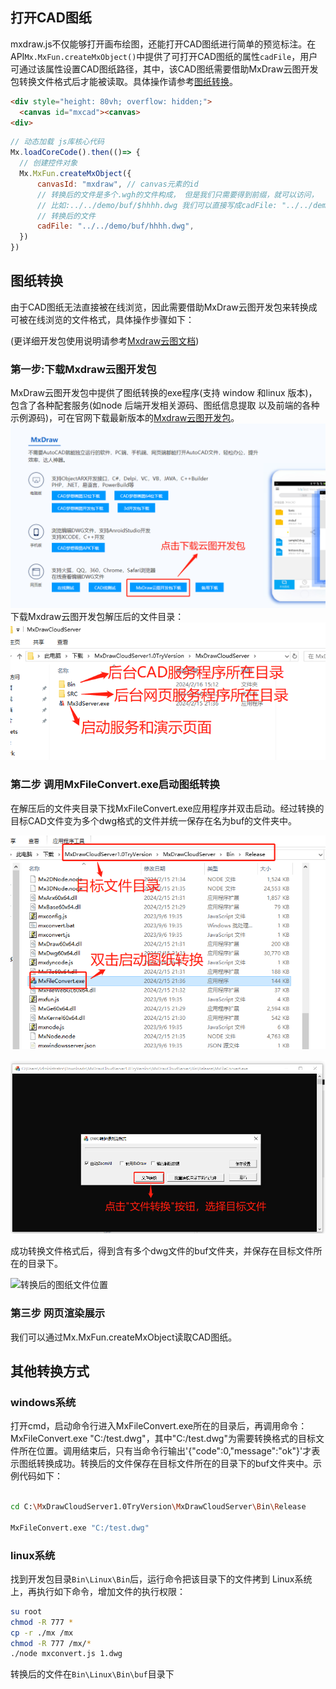 ## 打开CAD图纸

mxdraw.js不仅能够打开画布绘图，还能打开CAD图纸进行简单的预览标注。在API`Mx.MxFun.createMxObject()`中提供了可打开CAD图纸的属性`cadFile`，用户可通过该属性设置CAD图纸路径，其中，该CAD图纸需要借助MxDraw云图开发包转换文件格式后才能被读取。具体操作请参考[图纸转换](#图纸转换)。

```html
<div style="height: 80vh; overflow: hidden;">
  <canvas id="mxcad"><canvas>
<div>
```

```js
// 动态加载 js库核心代码
Mx.loadCoreCode().then(()=> {
  // 创建控件对象
  Mx.MxFun.createMxObject({
      canvasId: "mxdraw", // canvas元素的id
      // 转换后的文件是多个.wgh的文件构成， 但是我们只需要得到前缀，就可以访问，
      // 比如:../../demo/buf/$hhhh.dwg 我们可以直接写成cadFile: "../../demo/buf/hhhh.dwg"
      // 转换后的文件
      cadFile: "../../demo/buf/hhhh.dwg",
  })
})
```
## 图纸转换

由于CAD图纸无法直接被在线浏览，因此需要借助MxDraw云图开发包来转换成可被在线浏览的文件格式，具体操作步骤如下：

(更详细开发包使用说明请参考[Mxdraw云图文档](https://help.mxdraw.com/?pid=32))

### 第一步:下载Mxdraw云图开发包

MxDraw云图开发包中提供了图纸转换的exe程序(支持 window 和linux 版本)，包含了各种配套服务(如node 后端开发相关源码、图纸信息提取 以及前端的各种示例源码)，可在官网下载最新版本的[Mxdraw云图开发包](https://www.mxdraw.com/download.html)。
![下载Mxdraw云图开发包](../assets/img/unloadCloud.png)
下载Mxdraw云图开发包解压后的文件目录：
![Mxdraw云图开发包文件目录](../assets/img/filedToc.png)

### 第二步 调用MxFileConvert.exe启动图纸转换

在解压后的文件夹目录下找MxFileConvert.exe应用程序并双击启动。经过转换的目标CAD文件变为多个dwg格式的文件并统一保存在名为buf的文件夹中。

![启动图纸转换程序](../assets/img/startProgram.png)

![选择目标CAD文件1](../assets/img/selectFiled_1.png)

成功转换文件格式后，得到含有多个dwg文件的buf文件夹，并保存在目标文件所在的目录下。

![转换后的图纸文件位置](https://admin.mxdraw3d.com/images/ueditor/1496380114215243776.png)

### 第三步 网页渲染展示

我们可以通过Mx.MxFun.createMxObject读取CAD图纸。

## 其他转换方式

### windows系统

打开cmd，启动命令行进入MxFileConvert.exe所在的目录后，再调用命令：MxFileConvert.exe "C:/test.dwg"，其中"C:/test.dwg"为需要转换格式的目标文件所在位置。调用结束后，只有当命令行输出'{"code":0,"message":"ok"}'才表示图纸转换成功。转换后的文件保存在目标文件所在的目录下的buf文件夹中。示例代码如下：

```sh

cd C:\MxDrawCloudServer1.0TryVersion\MxDrawCloudServer\Bin\Release

MxFileConvert.exe "C:/test.dwg"

```
### linux系统

找到开发包目录`Bin\Linux\Bin`后，运行命令把该目录下的文件拷到 Linux系统上，再执行如下命令，增加文件的执行权限：

```sh
su root
chmod -R 777 *
cp -r ./mx /mx
chmod -R 777 /mx/*
./node mxconvert.js 1.dwg
```

转换后的文件在`Bin\Linux\Bin\buf`目录下

<demo :url="$withBase('/samples/start/quickStart.html')" />   